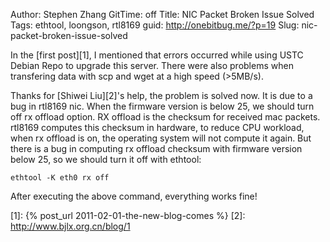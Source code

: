 Author: Stephen Zhang
GitTime: off
Title: NIC Packet Broken Issue Solved
Tags: ethtool, loongson, rtl8169
guid: http://onebitbug.me/?p=19
Slug: nic-packet-broken-issue-solved

In the [first post][1], I mentioned that errors occurred while using USTC Debian Repo to upgrade this server.
There were also problems when transfering data with scp and wget at a high speed (>5MB/s).

Thanks for [Shiwei Liu][2]'s help, the problem is solved now.
It is due to a bug in rtl8169 nic.
When the firmware version is below 25, we should turn off rx offload option.
RX offload is the checksum for received mac packets.
rtl8169 computes this checksum in hardware, to reduce CPU workload, when rx offload is on, the operating system will not compute it again.
But there is a bug in computing rx offload checksum with firmware version below 25, so we should turn it off with ethtool:

    ethtool -K eth0 rx off

After executing the above command, everything works fine!

[1]: {% post_url 2011-02-01-the-new-blog-comes %}
[2]: http://www.bjlx.org.cn/blog/1
